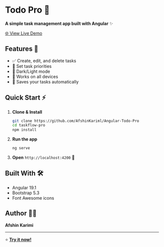 # Todo Pro 📝

**A simple task management app built with Angular** ✨

[🌐 View Live Demo]()

## Features 🚀

- ✅ Create, edit, and delete tasks
- 🎯 Set task priorities  
- 🌙 Dark/Light mode
- 📱 Works on all devices
- 💾 Saves your tasks automatically

## Quick Start ⚡

1. **Clone & Install**
   ```bash
   git clone https://github.com/AfshinKariml/Angular-Todo-Pro
   cd taskflow-pro
   npm install
   ```

2. **Run the app**
   ```bash
   ng serve
   ```

3. **Open** `http://localhost:4200` 🎉

## Built With 🛠️

- Angular 19.1
- Bootstrap 5.3
- Font Awesome icons

## Author 👨‍💻

**Afshin Karimi**

---

⭐ **[Try it now!]()**